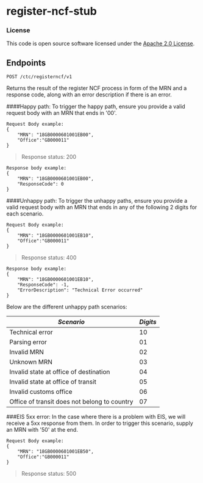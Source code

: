 
# register-ncf-stub


### License

This code is open source software licensed under the [Apache 2.0 License]("http://www.apache.org/licenses/LICENSE-2.0.html").

## Endpoints

```POST /ctc/registerncf/v1```

Returns the result of the register NCF process in form of the MRN and a response code, along with an error description if there is an error.

####Happy path:
To trigger the happy path, ensure you provide a valid request body with an MRN that ends in '00'.
```
Request Body example:
{
    "MRN": "18GB0000601001EB00",
    "Office":"GB000011"
}
```

> Response status: 200

```
Response body example:
{
    "MRN": "18GB0000601001EB00",
    "ResponseCode": 0
}
```

####Unhappy path:
To trigger the unhappy paths, ensure you provide a valid request body with an MRN that ends in any of the following 2 digits for each scenario.

```
Request Body example:
{
    "MRN": "18GB0000601001EB10",
    "Office":"GB000011"
}
```

> Response status: 400

```
Response body example:
{
    "MRN": "18GB0000601001EB10",
    "ResponseCode": -1,
    "ErrorDescription": "Technical Error occurred"
}
```

Below are the different unhappy path scenarios:

| *Scenario* | *Digits* |
|--------|----|
| Technical error | 10 |
| Parsing error | 01 |
| Invalid MRN | 02 |
| Unknown MRN | 03 |
| Invalid state at office of destination | 04 |
| Invalid state at office of transit | 05 |
| Invalid customs office | 06 |
| Office of transit does not belong to country | 07 |

###EIS 5xx error:
In the case where there is a problem with EIS, we will receive a 5xx response from them. In order to trigger this scenario, supply an MRN with '50' at the end.

```
Request Body example:
{
    "MRN": "18GB0000601001EB50",
    "Office":"GB000011"
}
```

> Response status: 500

